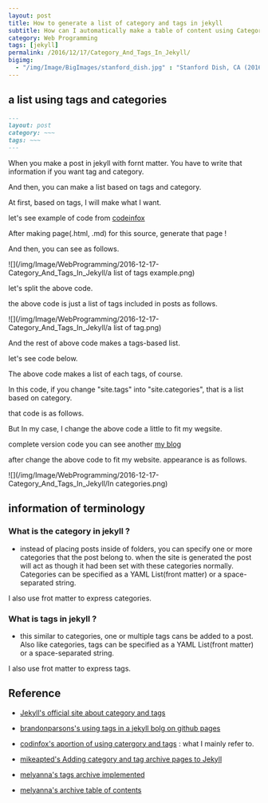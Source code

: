 ```yaml
---
layout: post
title: How to generate a list of category and tags in jekyll
subtitle: How can I automatically make a table of content using Category and Tags ?
category: Web Programming
tags: [jekyll]
permalink: /2016/12/17/Category_And_Tags_In_Jekyll/
bigimg: 
  - "/img/Image/BigImages/stanford_dish.jpg" : "Stanford Dish, CA (2016)"
---
```


## a list using tags and categories
  
```markdown
---
layout: post
category: ~~~
tags: ~~~
---
```

   When you make a post in jekyll with fornt matter. You have to write that information if you want tag and category. 
   
   And then, you can make a list based on tags and category. 
   
   At first, based on tags, I will make what I want. 
   
   let's see example of code from [codeinfox](http://codinfox.github.io/blog/tags/)
   
  <script src="https://gist.github.com/hyunyoung2/63cfabdd6fb174fe69b621be8d48686d.js"></script>
   
  After making page(.html, .md) for this source, generate that page !
  
  And then, you can see as follows. 
  
  ![](/img/Image/WebProgramming/2016-12-17-Category_And_Tags_In_Jekyll/a list of tags example.png)

  let's split the above code.
 
  <script src="https://gist.github.com/hyunyoung2/47bf4e75c1ba154514b5db945ff146c8.js"></script>

  the above code is just a list of tags included in posts as follows. 
  
  ![](/img/Image/WebProgramming/2016-12-17-Category_And_Tags_In_Jekyll/a list of tag.png)
  
  And the rest of above code makes a tags-based list. 
  
  let's see code below. 
  
  <script src="https://gist.github.com/hyunyoung2/fca0b5126074a6dd342759c24b8c3a97.js"></script>
  
  The above code makes a list of each tags, of course. 
  
  In this code, if you change "site.tags" into "site.categories", that is a list based on category. 
  
  that code is as follows. 
  
  <script src="https://gist.github.com/hyunyoung2/015080b43418f91da09ff77bc1a16d87.js"></script>
  
  But In my case, I change the above code a little to fit my wegsite. 
  
  complete version code you can see another [my blog]("/2016-12-17-Tag_Cloud")
  
  after change the above code to fit my website. appearance is as follows.
  
  ![](/img/Image/WebProgramming/2016-12-17-Category_And_Tags_In_Jekyll/In categories.png)
  
## information of terminology

### What is the category in jekyll ?

 - instead of placing posts inside of folders, you can specify one or more categories that the post belong to. when the site is generated the post will act as though it had been set with these categories normally. Categories can be specified as a YAML List(front matter) or a space-separated string. 

 I also use frot matter to express categories. 

### What is tags in jekyll ?

 - this similar to categories, one or multiple tags cans be added to a post. Also like categories, tags can be specified as a YAML List(front matter) or a space-separated string. 

 I also use frot matter to express tags. 

## Reference

  - [Jekyll's official site about category and tags](https://jekyllrb.com/docs/frontmatter/#predefined-variables-for-posts)
  
  - [brandonparsons's using tags in a jekyll bolg on github pages](https://blog.brandonparsons.me/2015-using-tags-in-a-jekyll-blog-on-github-pages)
  
  - [codinfox's aportion of using catergory and tags](https://codinfox.github.io/dev/2015/03/06/use-tags-and-categories-in-your-jekyll-based-github-pages/) : what I mainly refer to.
      
  - [mikeapted's Adding category and tag archive pages to Jekyll](https://www.mikeapted.com/jekyll/2015/12/30/category-and-tag-archives-in-jekyll-no-plugins/)
  
  - [melyanna's tags archive implemented](https://melyanna.github.io/2016-02-15-tags/)
  
  - [melyanna's archive table of contents](https://melyanna.github.io/toc/)
